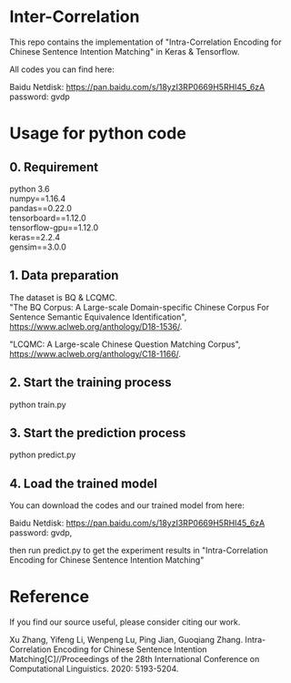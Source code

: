 # Inter-Correlation
This repo contains the implementation of "Intra-Correlation Encoding for Chinese Sentence Intention Matching" in Keras & Tensorflow.

All codes you can find here:

Baidu Netdisk: https://pan.baidu.com/s/18yzI3RP0669H5RHI45_6zA  password: gvdp
# Usage for python code
## 0. Requirement
python 3.6  
numpy==1.16.4  
pandas==0.22.0  
tensorboard==1.12.0  
tensorflow-gpu==1.12.0  
keras==2.2.4  
gensim==3.0.0

## 1. Data preparation
The dataset is BQ & LCQMC.  
"The BQ Corpus: A Large-scale Domain-specific Chinese Corpus For Sentence Semantic Equivalence Identification", https://www.aclweb.org/anthology/D18-1536/.

"LCQMC: A Large-scale Chinese Question Matching Corpus", https://www.aclweb.org/anthology/C18-1166/.
## 2. Start the training process
python train.py  
## 3. Start the prediction process
python predict.py  
## 4. Load the trained model
You can download the codes and our trained model from here:

Baidu Netdisk: https://pan.baidu.com/s/18yzI3RP0669H5RHI45_6zA  password: gvdp, 

then run predict.py to get the experiment results in "Intra-Correlation Encoding for Chinese Sentence Intention Matching"
# Reference
If you find our source useful, please consider citing our work.

Xu Zhang, Yifeng Li, Wenpeng Lu, Ping Jian, Guoqiang Zhang. Intra-Correlation Encoding for Chinese Sentence Intention Matching[C]//Proceedings of the 28th International Conference on Computational Linguistics. 2020: 5193-5204.
